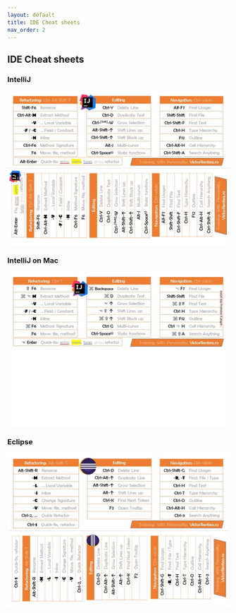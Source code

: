 ```yaml
---
layout: default
title: IDE Cheat sheets
nav_order: 2
---
```


## IDE Cheat sheets
### IntelliJ
![shortcuts-intellij](img/shortcuts-intellij.webp)

### IntelliJ on Mac
![shortcuts-intellij-mac](img/shortcuts-intellij-mac.webp)

### Eclipse
![shortcuts-eclipse](img/shortcuts-eclipse.webp)